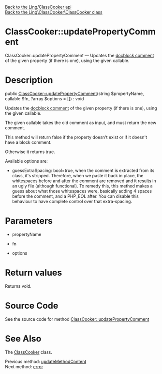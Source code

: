 [Back to the Ling/ClassCooker api](https://github.com/lingtalfi/ClassCooker/blob/master/doc/api/Ling/ClassCooker.md)<br>
[Back to the Ling\ClassCooker\ClassCooker class](https://github.com/lingtalfi/ClassCooker/blob/master/doc/api/Ling/ClassCooker/ClassCooker.md)


ClassCooker::updatePropertyComment
================



ClassCooker::updatePropertyComment — Updates the [docblock comment](https://github.com/lingtalfi/TheBar/blob/master/discussions/docblock-comment.md) of the given property (if there is one), using the given callable.




Description
================


public [ClassCooker::updatePropertyComment](https://github.com/lingtalfi/ClassCooker/blob/master/doc/api/Ling/ClassCooker/ClassCooker/updatePropertyComment.md)(string $propertyName, callable $fn, ?array $options = []) : void




Updates the [docblock comment](https://github.com/lingtalfi/TheBar/blob/master/discussions/docblock-comment.md) of the given property (if there is one), using the given callable.

The given callable takes the old comment as input, and must return the new comment.

This method will return false if the property doesn't exist or if it doesn't have a block comment.

Otherwise it returns true.


Available options are:
- guessExtraSpacing: bool=true, when the comment is extracted from its class, it's stripped.
     Therefore, when we paste it back in place, the whitespaces before and after the comment are removed and
     it results in an ugly file (although functional).
     To remedy this, this method makes a guess about what those whitespaces were, basically adding
     4 spaces before the comment, and a PHP_EOL after.
     You can disable this behaviour to have complete control over that extra-spacing.




Parameters
================


- propertyName

    

- fn

    

- options

    


Return values
================

Returns void.








Source Code
===========
See the source code for method [ClassCooker::updatePropertyComment](https://github.com/lingtalfi/ClassCooker/blob/master/ClassCooker.php#L719-L747)


See Also
================

The [ClassCooker](https://github.com/lingtalfi/ClassCooker/blob/master/doc/api/Ling/ClassCooker/ClassCooker.md) class.

Previous method: [updateMethodContent](https://github.com/lingtalfi/ClassCooker/blob/master/doc/api/Ling/ClassCooker/ClassCooker/updateMethodContent.md)<br>Next method: [error](https://github.com/lingtalfi/ClassCooker/blob/master/doc/api/Ling/ClassCooker/ClassCooker/error.md)<br>

